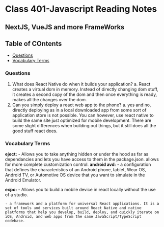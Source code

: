 # Class 401-Javascript Reading Notes

## NextJS, VueJS and more FrameWorks

## Table of COntents

* [Questions](###questions)
* [Vocabulary Terms](###vocabulary-terms)

### Questions

1. What does React Native do when it builds your application?
    a. React creates a virtual dom in memory. Instead of directly changing dom stuff, it creates a second copy of the dom and then once everything is ready, makes all the changes over the dom. 
2. Can you simply deploy a react web app to the phone?
    a. yes and no, directly deploying as in a local downloaded app from some sort of application store is not possible. You can however, use react native to build the same site just optimized for mobile development. There are some slight differences when building out things, but it still does all the good stuff react does. 
    

### Vocabulary Terms

**eject:** 
    - Allows you to take anything hidden or under the hood as far as dependancies and lets you have access to them in the package.json. allows for more complete customization control. 
**android avd:**
    - a configuration that defines the characteristics of an Android phone, tablet, Wear OS, Android TV, or Automotive OS device that you want to simulate in the Android Emulator.

**expo:** 
    - Allows you to build a mobile device in react locally without the use of a studio. 
    
    - a framework and a platform for universal React applications. It is a set of tools and services built around React Native and native platforms that help you develop, build, deploy, and quickly iterate on iOS, Android, and web apps from the same JavaScript/TypeScript codebase.
    

